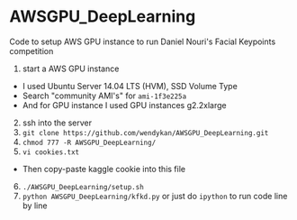 AWSGPU_DeepLearning
===================

Code to setup AWS GPU instance to run Daniel Nouri's Facial Keypoints competition


1. start a AWS GPU instance
 - I used Ubuntu Server 14.04 LTS (HVM), SSD Volume Type
 - Search "community AMI's" for ```ami-1f3e225a```
 - And for GPU instance I used GPU instances g2.2xlarge
2. ssh into the server
3. ```git clone https://github.com/wendykan/AWSGPU_DeepLearning.git```
4. ```chmod 777 -R AWSGPU_DeepLearning/```
5. ```vi cookies.txt```
  - Then copy-paste kaggle cookie into this file
6. ```./AWSGPU_DeepLearning/setup.sh ```
7. ```python AWSGPU_DeepLearning/kfkd.py``` or just do ```ipython``` to run code line by line
